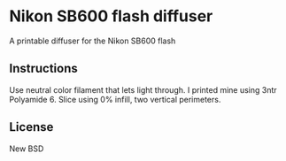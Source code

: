 Nikon SB600 flash diffuser
============

A printable diffuser for the Nikon SB600 flash

Instructions
------------

Use neutral color filament that lets light through. I printed mine using 3ntr Polyamide 6. Slice using 0% infill, two vertical perimeters.

License
-------
New BSD
